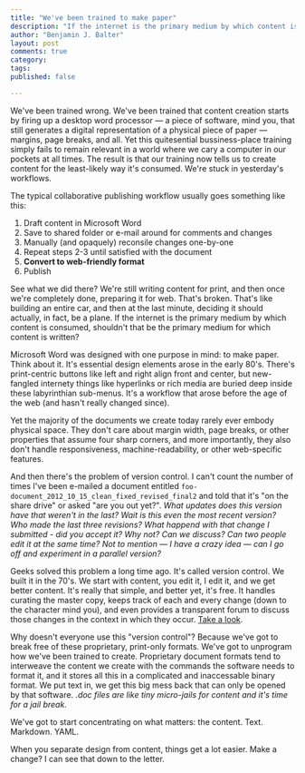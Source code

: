 ```yaml
---
title: "We've been trained to make paper"
description: "If the internet is the primary medium by which content is consumed, shouldn't that be the primary medium for which content is prepared?"
author: "Benjamin J. Balter"
layout: post
comments: true
category: 
tags: 
published: false

---
```


We've been trained wrong. We've been trained that content creation starts by firing up a desktop word processor — a piece of software, mind you, that still generates a digital representation of a physical piece of paper — margins, page breaks, and all. Yet this quitesential bussiness-place training simply fails to remain relevant in a world where we cary a computer in our pockets at all times. The result is that our training now tells us to create content for the least-likely way it's consumed. We're stuck in yesterday's workflows. 

The typical collaborative publishing workflow usually goes something like this:

1. Draft content in Microsoft Word
2. Save to shared folder or e-mail around for comments and changes
3. Manually (and opaquely) reconsile changes one-by-one
4. Repeat steps 2-3 until satisfied with the document
5. **Convert to web-friendly format**
6. Publish

See what we did there? We're still writing content for print, and then once we're completely done, preparing it for web. That's broken. That's like building an entire car, and then at the last minute, deciding it should actually, in fact, be a plane. If the internet is the primary medium by which content is consumed, shouldn't that be the primary medium for which content is written?

Microsoft Word was designed with one purpose in mind: to make paper. Think about it. It's essential design elements arose in the early 80's. There's print-centric buttons like left and right align front and center, but new-fangled internety things like hyperlinks or rich media are buried deep inside these labyrinthian sub-menus. It's a workflow that arose before the age of the web (and hasn't really changed since).

Yet the majority of the documents we create today rarely ever embody physical space.  They don't care about margin width, page breaks, or other properties that assume four sharp corners, and more importantly, they also don't handle responsiveness, machine-readability, or other web-specific features.

And then there's the problem of version control. I can't count the number of times I've been e-mailed a document entitled `foo-document_2012_10_15_clean_fixed_revised_final2` and told that it's "on the share drive" or asked "are you out yet?". *What updates does this version have that weren't in the last? Wait is this even the most recent version? Who made the last three revisions? What happend with that change I submitted - did you accept it? Why not? Can we discuss? Can two people edit it at the same time? Not to mention — I have a crazy idea — can I go off and experiment in a parallel version?*

Geeks solved this problem a long time ago. It's called version control. We built it in the 70's. We start with content, you edit it, I edit it, and we get better content. It's really that simple, and better yet, it's free. It handles curating the master copy, keeps track of each and every change (down to the character mind you), and even provides a transparent forum to discuss those changes in the context in which they occur. [Take a look](https://github.com/benbalter/benbalter.github.com/commits/master/posts/_posts/2012-10-17-we-ve-been-trained-to-make-paper.md).

Why doesn't everyone use this "version control"? Because we've got to break free of these proprietary, print-only formats. We've got to unprogram how we've been trained to create. Proprietary document formats tend to interweave the content we create with the commands the software needs to format it, and it stores all this in a complicated and inaccessable binary format. We put text in, we get this big mess back that can only be opened by that software. *.doc files are like tiny micro-jails for content and it's time for a jail break.* 

We've got to start concentrating on what matters: the content. Text. Markdown. YAML.


When you separate design from content, things get a lot easier. Make a change? I can see that down to the letter.

